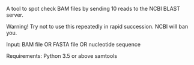 A tool to spot check BAM files by sending 10 reads to the NCBI BLAST server.

Warning!
Try not to use this repeatedly in rapid succession. NCBI will ban you.

Input:
    BAM file OR FASTA file OR nucleotide sequence

Requirements:
    Python 3.5 or above
    samtools
